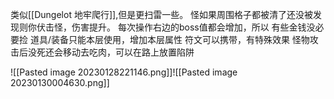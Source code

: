 类似[[Dungelot 地牢爬行]],但是更扫雷一些。
怪如果周围格子都被清了还没被发现则你伏击怪，伤害提升。
每次操作右边的boss值都会增加，所以 有些金钱没必要捡
道具/装备只能本层使用，增加本层属性
符文可以携带，有特殊效果
怪物攻击后没死还会移动去吃肉，可以在路上放置陷阱

![[Pasted image 20230128221146.png]]![[Pasted image 20230130004630.png]]
